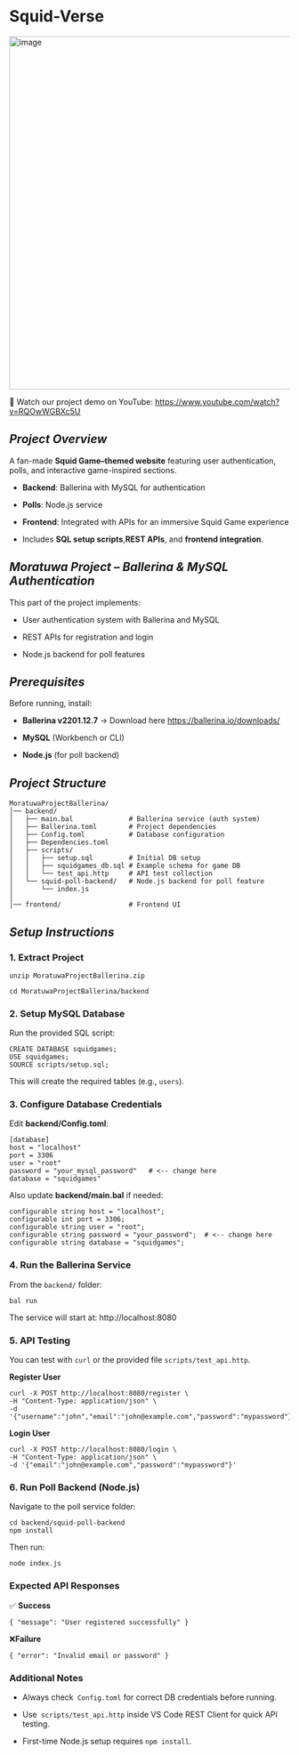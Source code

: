 
# Squid-Verse
<img width="1365" height="635" alt="image" src="https://github.com/user-attachments/assets/b12c24f9-e9fc-4633-a403-0972e886cc1d" />





🎥 Watch our project demo on YouTube: https://www.youtube.com/watch?v=RQOwWGBXc5U


## ***Project Overview***

A fan-made **Squid Game–themed website** featuring user authentication, polls, and interactive game-inspired sections.
- **Backend**:  Ballerina with MySQL for authentication

- **Polls**: Node.js service

- **Frontend**: Integrated with APIs for an immersive Squid Game experience

- Includes **SQL setup scripts**,**REST APIs**, and **frontend integration**.

## ***Moratuwa Project – Ballerina & MySQL Authentication***

This part of the project implements:

- User authentication system with Ballerina and MySQL

- REST APIs for registration and login

- Node.js backend for poll features

## ***Prerequisites***

Before running, install:

- **Ballerina v2201.12.7** → Download here https://ballerina.io/downloads/

- **MySQL** (Workbench or CLI)

- **Node.js** (for poll backend)

## ***Project Structure***
```
MoratuwaProjectBallerina/
│── backend/
│   ├── main.bal              # Ballerina service (auth system)
│   ├── Ballerina.toml        # Project dependencies
│   ├── Config.toml           # Database configuration
│   ├── Dependencies.toml
│   ├── scripts/
│   │   ├── setup.sql         # Initial DB setup
│   │   ├── squidgames_db.sql # Example schema for game DB
│   │   └── test_api.http     # API test collection
│   └── squid-poll-backend/   # Node.js backend for poll feature
│       └── index.js
│
│── frontend/                 # Frontend UI
```
## ***Setup Instructions***
### 1. Extract Project
```
unzip MoratuwaProjectBallerina.zip

cd MoratuwaProjectBallerina/backend
```
### 2. Setup MySQL Database

Run the provided SQL script:
```
CREATE DATABASE squidgames;
USE squidgames;
SOURCE scripts/setup.sql;
```

This will create the required tables (e.g., ```users```).

### 3. Configure Database Credentials

Edit **backend/Config.toml**:
```
[database]
host = "localhost"
port = 3306
user = "root"
password = "your_mysql_password"   # <-- change here
database = "squidgames"
```

Also update **backend/main.bal** if needed:
```
configurable string host = "localhost";
configurable int port = 3306;
configurable string user = "root";
configurable string password = "your_password";  # <-- change here
configurable string database = "squidgames";
```
### 4. Run the Ballerina Service

From the ```backend/``` folder:
```
bal run
```

The service will start at: http://localhost:8080

### 5. API Testing

You can test with ```curl``` or the provided file ```scripts/test_api.http```.

**Register User**
```
curl -X POST http://localhost:8080/register \
-H "Content-Type: application/json" \
-d '{"username":"john","email":"john@example.com","password":"mypassword"}'
```

**Login User**

```
curl -X POST http://localhost:8080/login \
-H "Content-Type: application/json" \
-d '{"email":"john@example.com","password":"mypassword"}'
```
### 6. Run Poll Backend (Node.js)

Navigate to the poll service folder:

```
cd backend/squid-poll-backend
npm install
```
Then run:
```
node index.js
```
### Expected API Responses

 ✅ **Success**

```{ "message": "User registered successfully" }```


 ❌**Failure**

```{ "error": "Invalid email or password" }```

### Additional Notes

- Always check``` Config.toml``` for correct DB credentials before running.

- Use``` scripts/test_api.http``` inside VS Code REST Client for quick API testing.

- First-time Node.js setup requires ```npm install```.


